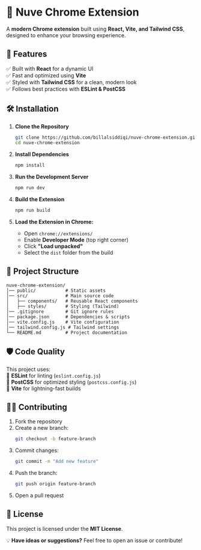 # 🚀 Nuve Chrome Extension

A **modern Chrome extension** built using **React, Vite, and Tailwind CSS**, designed to enhance your browsing experience.  

## 📌 Features  
✅ Built with **React** for a dynamic UI  
✅ Fast and optimized using **Vite**  
✅ Styled with **Tailwind CSS** for a clean, modern look  
✅ Follows best practices with **ESLint & PostCSS**  

## 🛠️ Installation  


1. **Clone the Repository**  
   ```bash
   git clone https://github.com/billalsiddiqi/nuve-chrome-extension.git
   cd nuve-chrome-extension
   ```

2. **Install Dependencies**  
   ```bash
   npm install
   ```

3. **Run the Development Server**  
   ```bash
   npm run dev
   ```

4. **Build the Extension**  
   ```bash
   npm run build
   ```  

5. **Load the Extension in Chrome:**  
   - Open `chrome://extensions/`  
   - Enable **Developer Mode** (top right corner)  
   - Click **"Load unpacked"**  
   - Select the `dist` folder from the build  

## 📂 Project Structure  
```
nuve-chrome-extension/
│── public/           # Static assets  
│── src/              # Main source code  
│   ├── components/   # Reusable React components  
│   ├── styles/       # Styling (Tailwind)  
│── .gitignore        # Git ignore rules  
│── package.json      # Dependencies & scripts  
│── vite.config.js    # Vite configuration  
│── tailwind.config.js # Tailwind settings  
└── README.md         # Project documentation  
```

## 🛡️ Code Quality  
This project uses:  
🔹 **ESLint** for linting (`eslint.config.js`)  
🔹 **PostCSS** for optimized styling (`postcss.config.js`)  
🔹 **Vite** for lightning-fast builds  

## 👨‍💻 Contributing  
1. Fork the repository  
2. Create a new branch:  
   ```bash
   git checkout -b feature-branch
   ```
3. Commit changes:  
   ```bash
   git commit -m "Add new feature"
   ```
4. Push the branch:  
   ```bash
   git push origin feature-branch
   ```
5. Open a pull request  

## 📄 License  
This project is licensed under the **MIT License**.  

💡 **Have ideas or suggestions?** Feel free to open an issue or contribute!  

